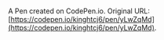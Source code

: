 # 

A Pen created on CodePen.io. Original URL: [https://codepen.io/kinghtcj6/pen/yLwZqMd](https://codepen.io/kinghtcj6/pen/yLwZqMd).

